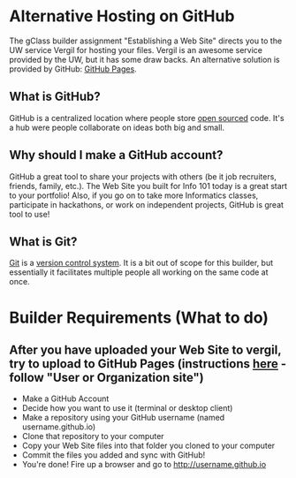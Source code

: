 # Alternative Hosting on GitHub
The gClass builder assignment "Establishing a Web Site" directs you to the UW service Vergil for hosting your files. Vergil is an awesome service provided by the UW, but it has some draw backs. An alternative solution is provided by GitHub: [GitHub Pages](https://pages.github.com/).

## What is GitHub?
GitHub is a centralized location where people store [open sourced](https://simple.wikipedia.org/wiki/Open_source) code. It's a hub were people collaborate on ideas both big and small. 

## Why should I make a GitHub account?
GitHub a great tool to share your projects with others (be it job recruiters, friends, family, etc.). The Web Site you built for Info 101 today is a great start to your portfolio! Also, if you go on to take more Informatics classes, participate in hackathons, or work on independent projects, GitHub is great tool to use!

## What is Git?
[Git](https://en.wikipedia.org/wiki/Git) is a [version control system](https://en.wikipedia.org/wiki/Version_control). It is a bit out of scope for this builder, but essentially it facilitates multiple people all working on the same code at once.

# Builder Requirements (What to do)
## After you have uploaded your Web Site to vergil, try to upload to GitHub Pages (instructions [here](https://pages.github.com/) - follow "User or Organization site")
  - Make a GitHub Account
  - Decide how you want to use it (terminal or desktop client)
  - Make a repository using your GitHub username (named username.github.io)
  - Clone that repository to your computer
  - Copy your Web Site files into that folder you cloned to your computer
  - Commit the files you added and sync with GitHub!
  - You're done! Fire up a browser and go to http://username.github.io
